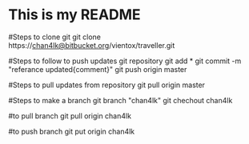 # This is my README

#Steps to clone git 
git clone https://chan4lk@bitbucket.org/vientox/traveller.git

#Steps to follow to push updates git repository
git add *
git commit -m "referance updated{comment}"
git push origin master

#Steps to pull updates from repository
git pull origin master

#Steps to make a branch
git branch "chan4lk"
git chechout chan4lk

#to pull branch
git pull origin chan4lk

#to push branch
git put origin chan4lk



